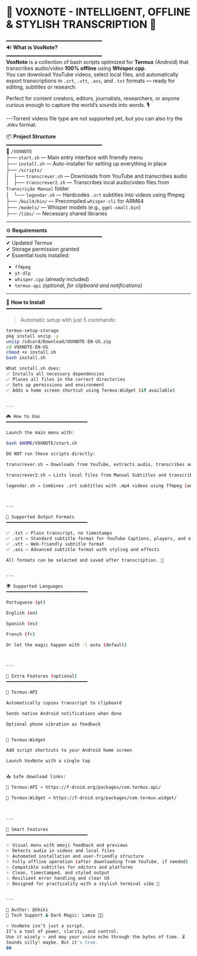 # 🌌 VOXNOTE - INTELLIGENT, OFFLINE & STYLISH TRANSCRIPTION 🌌

━━━━━━━━━━━━━━━━━━━━━━━━━━━━━━━  
🔊 **What is VoxNote?**  
━━━━━━━━━━━━━━━━━━━━━━━━━━━━━━━  
**VoxNote** is a collection of bash scripts optimized for **Termux** (Android) that transcribes audio/video **100% offline** using **Whisper.cpp**.  
You can download YouTube videos, select local files, and automatically export transcriptions in `.srt`, `.vtt`, `.ass`, and `.txt` formats — ready for editing, subtitles or research.

Perfect for content creators, editors, journalists, researchers, or anyone curious enough to capture the world’s sounds into words. 🎙️

---Torrent videos file type are not supported yet, but you can also try the .mkv format.

📦 **Project Structure**  
━━━━━━━━━━━━━━━━━━━━━━━━━━━━━━━  
📁 `/VOXNOTE`  
├── `start.sh` — Main entry interface with friendly menu  
├── `install.sh` — Auto-installer for setting up everything in place  
├── `/scripts/`  
│   ├── `transcrever.sh` — Downloads from YouTube and transcribes audio  
│   ├── `transcrever2.sh` — Transcribes local audio/video files from `Transcrição Manual` folder  
│   └── `legendar.sh` — Hardcodes `.srt` subtitles into videos using ffmpeg  
├── `/build/bin/` — Precompiled `whisper-cli` for ARM64  
├── `/models/` — Whisper models (e.g., `ggml-small.bin`)  
├── `/libs/` — Necessary shared libraries 

---

⚙️ **Requirements**  
━━━━━━━━━━━━━━━━━━━━━━━━━━━━━━━  
✔ Updated Termux  
✔ Storage permission granted  
✔ Essential tools installed:  
- `ffmpeg`  
- `yt-dlp`  
- `whisper.cpp` (already included)  
- `termux-api` *(optional, for clipboard and notifications)*

---

🚀 **How to Install**  
━━━━━━━━━━━━━━━━━━━━━━━━━━━━━━━  
> Automatic setup with just 5 commands:

```bash
termux-setup-storage
pkg install unzip -y
unzip /sdcard/Download/VOXNOTE-EN-US.zip
cd VOXNOTE-EN-US
chmod +x install.sh
bash install.sh

What install.sh does:
✅ Installs all necessary dependencies
✅ Places all files in the correct directories
✅ Sets up permissions and environment
✅ Adds a home screen shortcut using Termux:Widget (if available)


---

🎮 How to Use
━━━━━━━━━━━━━━━━━━━━━━━━━━━━━━━

Launch the main menu with:

bash $HOME/VOXNOTE/start.sh

DO NOT run these scripts directly:

transcrever.sh → Downloads from YouTube, extracts audio, transcribes automatically

transcrever2.sh → Lists local files from Manual Subtitles and transcribes

legendar.sh → Combines .srt subtitles with .mp4 videos using ffmpeg (and videos/subtitles with different format)



---

📑 Supported Output Formats
━━━━━━━━━━━━━━━━━━━━━━━━━━━━━━━

✅ .txt — Plain transcript, no timestamps
✅ .srt — Standard subtitle format for YouTube Captions, players, and editors
✅ .vtt — Web-friendly subtitle format
✅ .ass — Advanced subtitle format with styling and effects

All formats can be selected and saved after transcription. 🎯


---

🌍 Supported Languages
━━━━━━━━━━━━━━━━━━━━━━━━━━━━━━━

Portuguese (pt)

English (en)

Spanish (es)

French (fr)

Or let the magic happen with -l auto (default)



---

📲 Extra Features (optional)
━━━━━━━━━━━━━━━━━━━━━━━━━━━━━━━

🔧 Termux:API

Automatically copies transcript to clipboard

Sends native Android notifications when done

Optional phone vibration as feedback


🧩 Termux:Widget

Add script shortcuts to your Android home screen

Launch VoxNote with a single tap


📥 Safe download links:

🔗 Termux:API → https://f-droid.org/packages/com.termux.api/

🔗 Termux:Widget → https://f-droid.org/packages/com.termux.widget/



---

🧠 Smart Features
━━━━━━━━━━━━━━━━━━━━━━━━━━━━━━━

✨ Visual menu with emoji feedback and previews
✨ Detects audio in videos and local files
✨ Automated installation and user-friendly structure
✨ Fully offline operation (after downloading from YouTube, if needed)
✨ Compatible subtitles for editors and platforms
✨ Clean, timestamped, and styled output
✨ Resilient error handling and clear UX
✨ Designed for practicality with a stylish terminal vibe 💅


---

👤 Author: @Shiki
🔧 Tech Support & Dark Magic: Lamie 😶‍🌫

> VoxNote isn’t just a script.
It’s a tool of power, clarity, and control.
Use it wisely — and may your voice echo through the bytes of time. ⏳
Sounds silly? maybe. But it's true.
��

